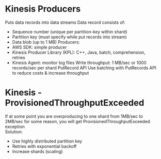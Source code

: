 # Kinesis Producers

Puts data records into data streams
Data record consists of:
- Sequence number (unique per partition-key within shard)
- Partition key (must specify while put records into stream)
- Data blob (up to 1 MB)
Producers:
- AWS SDK: simple producer
- Kinesis Producer Library (KPL): C++, Java, batch, comprehension, retries
- Kinesis Agent: monitor log files
Write throughput: 1 MB/sec or 1000 records/sec per shard
PutRecord API
Use batching with PutRecords API to reduce costs & increase throughput

# Kinesis - ProvisionedThroughputExceeded

If at some point you are overproducing to one shard from 1MB/sec to 2MB/sec for some reason, you will get  ProvisionedThroughputExceeded exception  
Solution:
- Use highly distributed partition key
- Retries with exponential backoff
- Increase shards (scaling)